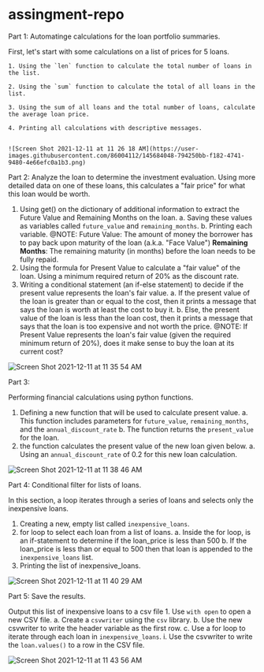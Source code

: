 # assingment-repo

Part 1: 
Automatinge calculations for the loan portfolio summaries.

First, let's start with some calculations on a list of prices for 5 loans.

    1. Using the `len` function to calculate the total number of loans in the list.
    
    2. Using the `sum` function to calculate the total of all loans in the list.
    
    3. Using the sum of all loans and the total number of loans, calculate the average loan price.
    
    4. Printing all calculations with descriptive messages.
    
    
    ![Screen Shot 2021-12-11 at 11 26 18 AM](https://user-images.githubusercontent.com/86004112/145684048-794250bb-f182-4741-9480-4e66efc0a1b3.png)


Part 2: 
Analyze the loan to determine the investment evaluation.
Using more detailed data on one of these loans, this calculates a "fair price" for what this loan would be worth.
1. Using get() on the dictionary of additional information to extract the Future Value and 
Remaining Months on the loan.
    a. Saving these values as variables called `future_value` and `remaining_months`.
    b. Printing each variable.
    @NOTE:
    Future Value: The amount of money the borrower has to pay back upon maturity of the loan 
    (a.k.a. "Face Value")
    **Remaining Months**: The remaining maturity (in months) before the loan needs to be fully repaid.
2. Using the formula for Present Value to calculate a "fair value" of the loan.
 Using a minimum required return of 20% as the discount rate.
3. Writing a conditional statement (an if-else statement) to decide if the present 
value represents the loan's fair value.
    a. If the present value of the loan is greater than or equal to the cost, then it prints a 
    message that says the loan is worth at least the cost to buy it.
    b. Else, the present value of the loan is less than the loan cost, 
    then it prints a message that says that the loan is too expensive and not worth the price.
    @NOTE:
    If Present Value represents the loan's fair value (given the required minimum return of 20%),
     does it make sense to buy the loan at its current cost?
     
![Screen Shot 2021-12-11 at 11 35 54 AM](https://user-images.githubusercontent.com/86004112/145684370-53131aa8-e8a5-4247-aa75-0a80361bad4a.png)





Part 3: 

Performing financial calculations using python functions.

1. Defining a new function that will be used to calculate present value.
    a. This function includes parameters for `future_value`, `remaining_months`, and the `annual_discount_rate`
    b. The function returns the `present_value` for the loan.
2. the function calculates the present value of the new loan given below.
    a. Using an `annual_discount_rate` of 0.2 for this new loan calculation.
    
    
![Screen Shot 2021-12-11 at 11 38 46 AM](https://user-images.githubusercontent.com/86004112/145684464-366df680-e763-4d0e-8ae7-59c8c034fc52.png)





Part 4: Conditional filter for lists of loans.

In this section, a loop iterates through a series of loans and selects only the inexpensive loans.

1. Creating a new, empty list called `inexpensive_loans`.
2.  for loop to select each loan from a list of loans.
    a. Inside the for loop, is an if-statement to determine if the loan_price is less than 500
    b. If the loan_price is less than or equal to 500 then that loan is appended to the `inexpensive_loans` list.
3. Printing the list of inexpensive_loans.




![Screen Shot 2021-12-11 at 11 40 29 AM](https://user-images.githubusercontent.com/86004112/145684502-04c1fd05-6930-4119-be47-e12cb7a1ed2a.png)





Part 5: Save the results.

Output this list of inexpensive loans to a csv file
    1. Use `with open` to open a new CSV file.
        a. Create a `csvwriter` using the `csv` library.
        b. Use the new csvwriter to write the header variable as the first row.
        c. Use a for loop to iterate through each loan in `inexpensive_loans`.
            i. Use the csvwriter to write the `loan.values()` to a row in the CSV file.
            
            
            
![Screen Shot 2021-12-11 at 11 43 56 AM](https://user-images.githubusercontent.com/86004112/145684607-be60c0e7-5765-4279-a445-549fb98012b9.png)


